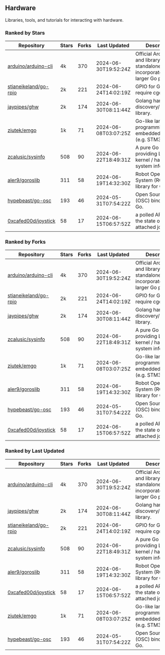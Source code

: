 ## Hardware

Libraries, tools, and tutorials for interacting with hardware.

### Ranked by Stars

| Repository | Stars | Forks | Last Updated | Description | 
|------------|-------|-------|--------------|-------------|
| [arduino/arduino-cli](https://github.com/arduino/arduino-cli) | 4k | 370 | 2024-06-30T19:52:24Z |  Official Arduino CLI and library. Can run standalone, or be incorporated into larger Go projects. |
| [stianeikeland/go-rpio](https://github.com/stianeikeland/go-rpio) | 2k | 221 | 2024-06-24T14:02:19Z |  GPIO for Go, doesn't require cgo. |
| [jaypipes/ghw](https://github.com/jaypipes/ghw) | 2k | 174 | 2024-06-30T08:11:44Z |  Golang hardware discovery/inspection library. |
| [ziutek/emgo](https://github.com/ziutek/emgo) | 1k | 71 | 2024-06-08T03:07:25Z |  Go-like language for programming embedded systems (e.g. STM32 MCU). |
| [zcalusic/sysinfo](https://github.com/zcalusic/sysinfo) | 508 | 90 | 2024-06-22T18:49:31Z |  A pure Go library providing Linux OS / kernel / hardware system information. |
| [aler9/goroslib](https://github.com/aler9/goroslib) | 311 | 58 | 2024-06-19T14:32:30Z |  Robot Operating System (ROS) library for Go. |
| [hypebeast/go-osc](https://github.com/hypebeast/go-osc) | 193 | 46 | 2024-05-31T07:54:22Z |  Open Sound Control (OSC) bindings for Go. |
| [0xcafed00d/joystick](https://github.com/0xcafed00d/joystick) | 58 | 17 | 2024-06-15T06:57:52Z |  a polled API to read the state of an attached joystick. |

### Ranked by Forks

| Repository | Stars | Forks | Last Updated | Description | 
|------------|-------|-------|--------------|-------------|
| [arduino/arduino-cli](https://github.com/arduino/arduino-cli) | 4k | 370 | 2024-06-30T19:52:24Z |  Official Arduino CLI and library. Can run standalone, or be incorporated into larger Go projects. |
| [stianeikeland/go-rpio](https://github.com/stianeikeland/go-rpio) | 2k | 221 | 2024-06-24T14:02:19Z |  GPIO for Go, doesn't require cgo. |
| [jaypipes/ghw](https://github.com/jaypipes/ghw) | 2k | 174 | 2024-06-30T08:11:44Z |  Golang hardware discovery/inspection library. |
| [zcalusic/sysinfo](https://github.com/zcalusic/sysinfo) | 508 | 90 | 2024-06-22T18:49:31Z |  A pure Go library providing Linux OS / kernel / hardware system information. |
| [ziutek/emgo](https://github.com/ziutek/emgo) | 1k | 71 | 2024-06-08T03:07:25Z |  Go-like language for programming embedded systems (e.g. STM32 MCU). |
| [aler9/goroslib](https://github.com/aler9/goroslib) | 311 | 58 | 2024-06-19T14:32:30Z |  Robot Operating System (ROS) library for Go. |
| [hypebeast/go-osc](https://github.com/hypebeast/go-osc) | 193 | 46 | 2024-05-31T07:54:22Z |  Open Sound Control (OSC) bindings for Go. |
| [0xcafed00d/joystick](https://github.com/0xcafed00d/joystick) | 58 | 17 | 2024-06-15T06:57:52Z |  a polled API to read the state of an attached joystick. |

### Ranked by Last Updated

| Repository | Stars | Forks | Last Updated | Description | 
|------------|-------|-------|--------------|-------------|
| [arduino/arduino-cli](https://github.com/arduino/arduino-cli) | 4k | 370 | 2024-06-30T19:52:24Z |  Official Arduino CLI and library. Can run standalone, or be incorporated into larger Go projects. |
| [jaypipes/ghw](https://github.com/jaypipes/ghw) | 2k | 174 | 2024-06-30T08:11:44Z |  Golang hardware discovery/inspection library. |
| [stianeikeland/go-rpio](https://github.com/stianeikeland/go-rpio) | 2k | 221 | 2024-06-24T14:02:19Z |  GPIO for Go, doesn't require cgo. |
| [zcalusic/sysinfo](https://github.com/zcalusic/sysinfo) | 508 | 90 | 2024-06-22T18:49:31Z |  A pure Go library providing Linux OS / kernel / hardware system information. |
| [aler9/goroslib](https://github.com/aler9/goroslib) | 311 | 58 | 2024-06-19T14:32:30Z |  Robot Operating System (ROS) library for Go. |
| [0xcafed00d/joystick](https://github.com/0xcafed00d/joystick) | 58 | 17 | 2024-06-15T06:57:52Z |  a polled API to read the state of an attached joystick. |
| [ziutek/emgo](https://github.com/ziutek/emgo) | 1k | 71 | 2024-06-08T03:07:25Z |  Go-like language for programming embedded systems (e.g. STM32 MCU). |
| [hypebeast/go-osc](https://github.com/hypebeast/go-osc) | 193 | 46 | 2024-05-31T07:54:22Z |  Open Sound Control (OSC) bindings for Go. |

